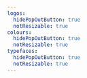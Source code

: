 ```yaml
---
logos:
  hidePopOutButton: true
  notResizable: true
colours:
  hidePopOutButton: true
  notResizable: true
typefaces:
  hidePopOutButton: true
  notResizable: true
---
```

